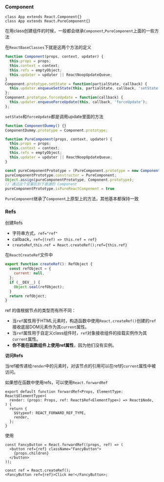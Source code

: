 ### Component

```react
class App extends React.Component{}
class App extends React.PureComponent{}
```

在用class创建组件的时候，一般都会继承`Component`,`PureComponent`上面的一些方法

在`ReactBaseClasses`下就是这两个方法的定义

```js
function Component(props, context, updater) {
  this.props = props;
  this.context = context;
  this.refs = emptyObject;
  this.updater = updater || ReactNoopUpdateQueue;
}
Component.prototype.setState = function(partialState, callback) {
  this.updater.enqueueSetState(this, partialState, callback, 'setState');
};
Component.prototype.forceUpdate = function(callback) {
  this.updater.enqueueForceUpdate(this, callback, 'forceUpdate');
};
```

`setState`和`forceUpdate`都是调用update里面的方法

```js
function ComponentDummy() {}
ComponentDummy.prototype = Component.prototype;

function PureComponent(props, context, updater) {
  this.props = props;
  this.context = context;
  this.refs = emptyObject;
  this.updater = updater || ReactNoopUpdateQueue;
}

const pureComponentPrototype = (PureComponent.prototype = new ComponentDummy());
pureComponentPrototype.constructor = PureComponent;
Object.assign(pureComponentPrototype, Component.prototype);
// 通过这个变量区别下普通的 Component
pureComponentPrototype.isPureReactComponent = true
```

`PureComponent`继承了`Component`上原型上的方法，其他基本都保持一致

### Refs

创建Refs

- 字符串方式，`ref="ref"`
- callback，`ref={(ref) => this.ref = ref}`
- `createRef`,`this.ref = React.createRef();ref={this.ref}`

在`ReactCreateRef`文件中

```js
export function createRef(): RefObject {
  const refObject = {
    current: null,
  };
  if (__DEV__) {
    Object.seal(refObject);
  }
  return refObject;
}
```

ref 的值根据节点的类型而有所不同：

- 当`ref`属性用于HTML元素时，构造函数中使用`React.createRef()`创建的`ref`接收底层DOM元素作为其`current`属性。
- 当`ref`属性用于自定义class组件时，`ref`对象接收组件的挂载实例作为其`current`属性。
- **你不能在函数组件上使用ref属性**，因为他们没有实例。

**访问Refs**

当ref被传递给`render`中的元素时，对该节点的引用可以在ref的`current`属性中被访问。

如果想在函数中使用refs，可以使用`React.forwardRef`

```react
export default function forwardRef<Props, ElementType: React$ElementType>(
  render: (props: Props, ref: React$Ref<ElementType>) => React$Node,
) {
  return {
    $$typeof: REACT_FORWARD_REF_TYPE,
    render,
  };
}
```

使用

```react
const FancyButton = React.forwardRef((props, ref) => (
  <button ref={ref} className="FancyButton">
    {props.children}
  </button>
));

const ref = React.createRef();
<FancyButton ref={ref}>Click me!</FancyButton>;
```

